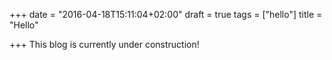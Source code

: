 +++
date = "2016-04-18T15:11:04+02:00"
draft = true
tags = ["hello"]
title = "Hello"

+++
This blog is currently under construction!
